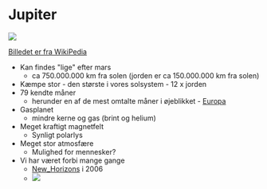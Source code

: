 # Jupiter

![](https://upload.wikimedia.org/wikipedia/commons/thumb/5/50/Jupiter%2C_image_taken_by_NASA%27s_Hubble_Space_Telescope%2C_June_2019_-_Edited.jpg/1024px-Jupiter%2C_image_taken_by_NASA%27s_Hubble_Space_Telescope%2C_June_2019_-_Edited.jpg)

[Billedet er fra WikiPedia](https://en.wikipedia.org/wiki/Jupiter#/media/File:Jupiter,_image_taken_by_NASA's_Hubble_Space_Telescope,_June_2019_-_Edited.jpg)

- Kan findes "lige" efter mars 
  - ca 750.000.000 km fra solen (jorden er ca 150.000.000 km fra solen)    
- Kæmpe stor - den største i vores solsystem - 12 x jorden
- 79 kendte måner
  - herunder en af de mest omtalte måner i øjeblikket - [Europa](https://da.wikipedia.org/wiki/Europa_(m%C3%A5ne))
- Gasplanet
  - mindre kerne og gas (brint og helium)
- Meget kraftigt magnetfelt
  - Synligt polarlys
- Meget stor atmosfære
  - Mulighed for mennesker? 
- Vi har været forbi mange gange
  - [New_Horizons](https://en.wikipedia.org/wiki/New_Horizons) i 2006
  - ![](https://upload.wikimedia.org/wikipedia/commons/d/db/NH_Jupiter_IR_%28contrast_enhanced%29.jpg)
  
  
  
